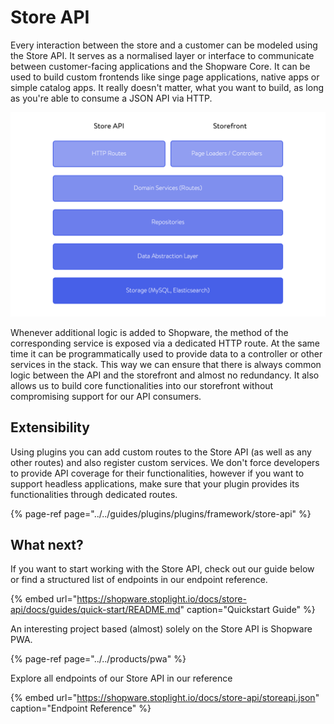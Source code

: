# Store API

Every interaction between the store and a customer can be modeled using the Store API. It serves as a normalised layer or interface to communicate between customer-facing applications and the Shopware Core. It can be used to build custom frontends like singe page applications, native apps or simple catalog apps. It really doesn't matter, what you want to build, as long as you're able to consume a JSON API via HTTP.

![Data and logic flow in Shopware 6 \(top to bottom and vice versa\)](../../.gitbook/assets/image%20%283%29.png)

Whenever additional logic is added to Shopware, the method of the corresponding service is exposed via a dedicated HTTP route. At the same time it can be programmatically used to provide data to a controller or other services in the stack. This way we can ensure that there is always common logic between the API and the storefront and almost no redundancy. It also allows us to build core functionalities into our storefront without compromising support for our API consumers.

## Extensibility

Using plugins you can add custom routes to the Store API \(as well as any other routes\) and also register custom services. We don't force developers to provide API coverage for their functionalities, however if you want to support headless applications, make sure that your plugin provides its functionalities through dedicated routes.

{% page-ref page="../../guides/plugins/plugins/framework/store-api" %}

## What next?

If you want to start working with the Store API, check out our guide below or find a structured list of endpoints in our endpoint reference.
<!-- markdown-link-check-disable-next-line -->
{% embed url="https://shopware.stoplight.io/docs/store-api/docs/guides/quick-start/README.md" caption="Quickstart Guide" %}

An interesting project based \(almost\) solely on the Store API is Shopware PWA.

{% page-ref page="../../products/pwa" %}

Explore all endpoints of our Store API in our reference
<!-- markdown-link-check-disable-next-line -->
{% embed url="https://shopware.stoplight.io/docs/store-api/storeapi.json" caption="Endpoint Reference" %}

